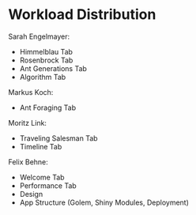 # Workload Distribution

Sarah Engelmayer:
* Himmelblau Tab
* Rosenbrock Tab
* Ant Generations Tab
* Algorithm Tab

Markus Koch:
* Ant Foraging Tab

Moritz Link:
* Traveling Salesman Tab
* Timeline Tab

Felix Behne:
* Welcome Tab
* Performance Tab
* Design
* App Structure (Golem, Shiny Modules, Deployment)
